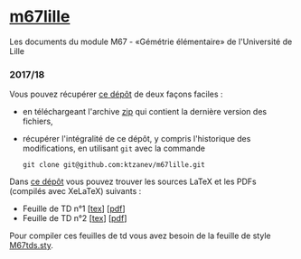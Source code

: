 # [m67lille](https://github.com/ktzanev/m67lille)

Les documents du module M67 - «Gémétrie élémentaire» de l'Université de Lille

### 2017/18

Vous pouvez récupérer [ce dépôt](https://github.com/ktzanev/m67lille) de deux façons faciles :

- en téléchargeant l'archive [zip](https://github.com/ktzanev/m67lille/archive/master.zip) qui contient la dernière version des fichiers,
- récupérer l'intégralité de ce dépôt, y compris l'historique des modifications, en utilisant `git` avec la commande

  ~~~~~~~
  git clone git@github.com:ktzanev/m67lille.git
  ~~~~~~~

Dans [ce dépôt](https://github.com/ktzanev/m67lille) vous pouvez trouver les sources LaTeX et les PDFs (compilés avec XeLaTeX) suivants :

- Feuille de TD n°1 [[tex](https://ktzanev.github.io/m67lille/TDs/M67_2017-18_TD1.tex)] [[pdf](https://ktzanev.github.io/m67lille/TDs/M67_2017-18_TD1.pdf)]
- Feuille de TD n°2 [[tex](https://ktzanev.github.io/m67lille/TDs/M67_2017-18_TD2.tex)] [[pdf](https://ktzanev.github.io/m67lille/TDs/M67_2017-18_TD2.pdf)]

Pour compiler ces feuilles de td vous avez besoin de la feuille de style [M67tds.sty](https://ktzanev.github.io/m67lille/TDs/M67tds.sty).
